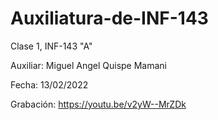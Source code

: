 # Auxiliatura-de-INF-143

Clase 1, INF-143 "A"

Auxiliar: Miguel Angel Quispe Mamani

Fecha: 13/02/2022

Grabación: https://youtu.be/v2yW--MrZDk
